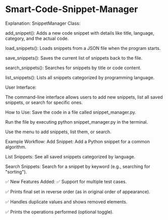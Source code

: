 # Smart-Code-Snippet-Manager

Explanation:
SnippetManager Class:

add_snippet(): Adds a new code snippet with details like title, language, category, and the actual code.

load_snippets(): Loads snippets from a JSON file when the program starts.

save_snippets(): Saves the current list of snippets back to the file.

search_snippets(): Searches for snippets by title or code content.

list_snippets(): Lists all snippets categorized by programming language.

User Interface:

The command-line interface allows users to add new snippets, list all saved snippets, or search for specific ones.

How to Use:
Save the code in a file called snippet_manager.py.

Run the file by executing python snippet_manager.py in the terminal.

Use the menu to add snippets, list them, or search.

Example Workflow:
Add Snippet: Add a Python snippet for a common algorithm.

List Snippets: See all saved snippets categorized by language.

Search Snippets: Search for a snippet by keyword (e.g., searching for "sorting").



✅ New Features Added:
✅ Support for multiple test cases.

✅ Prints final set in reverse order (as in original order of appearance).

✅ Handles duplicate values and shows removed elements.

✅ Prints the operations performed (optional toggle).




